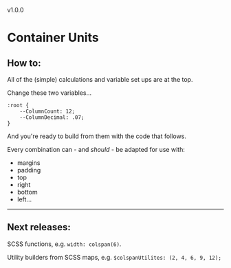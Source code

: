 v1.0.0
# Container Units

## How to:
All of the (simple) calculations and variable set ups are at the top.

Change these two variables...

```
:root {
    --ColumnCount: 12;
    --ColumnDecimal: .07;
}
```

And you're ready to build from them with the code that follows.

Every combination can - and _should_ - be adapted for use with:

* margins
* padding
* top
* right
* bottom
* left...

---

## Next releases:

SCSS functions, e.g. `width: colspan(6)`.

Utility builders from SCSS maps, e.g. `$colspanUtilites: (2, 4, 6, 9, 12);`

